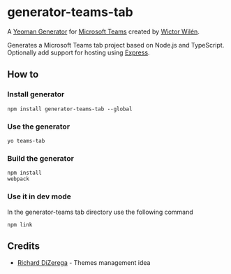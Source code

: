 # generator-teams-tab

A [Yeoman Generator](http://yeoman.io/) for [Microsoft Teams](https://teams.microsoft.com) created by [Wictor Wilén](http://twitter.com/wictor).

Generates a Microsoft Teams tab project based on Node.js and TypeScript. Optionally add support for hosting using [Express](http://expressjs.com/).

## How to

### Install generator

``` Shell
npm install generator-teams-tab --global
```

### Use the generator

``` Shell
yo teams-tab
```

### Build the generator

``` Shell
npm install
webpack
```

### Use it in dev mode

In the generator-teams tab directory use the following command

``` Shell
npm link
```

## Credits

* [Richard DiZerega](https://blogs.msdn.microsoft.com/richard_dizeregas_blog/2017/02/07/microsoft-teams-and-custom-tab-theme/) - Themes management idea 